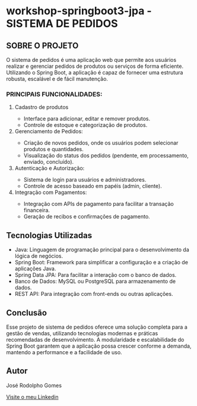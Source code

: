 <h1>workshop-springboot3-jpa - SISTEMA DE PEDIDOS</h1>


<h2>SOBRE O PROJETO</h2>

<p>O sistema de pedidos é uma aplicação web que permite aos usuários realizar e gerenciar pedidos de produtos ou serviços de forma eficiente. Utilizando o Spring Boot, a aplicação é capaz de fornecer uma estrutura robusta, escalável e de fácil manutenção.</p>

<h3>PRINCIPAIS FUNCIONALIDADES:</h3>

<ol>
  <li>Cadastro de produtos</li>
  <ul>
    <li>Interface para adicionar, editar e remover produtos.</li>
    <li>Controle de estoque e categorização de produtos.</li>
 </ul>
  
  <li>Gerenciamento de Pedidos:</li>
  <ul>
    <li>Criação de novos pedidos, onde os usuários podem selecionar produtos e quantidades.</li>
    <li>Visualização do status dos pedidos (pendente, em processamento, enviado, concluído).</li>
 </ul>

  <li>Autenticação e Autorização:</li>
  <ul>
    <li>Sistema de login para usuários e administradores.</li>
    <li>Controle de acesso baseado em papéis (admin, cliente).</li>
 </ul>

 <li>Integração com Pagamentos:</li>
  <ul>
    <li>Integração com APIs de pagamento para facilitar a transação financeira.</li>
    <li>Geração de recibos e confirmações de pagamento.</li>
 </ul>
</ol>

<h2>Tecnologias Utilizadas</h2>
<ul>
    <li>Java: Linguagem de programação principal para o desenvolvimento da lógica de negócios.</li>
    <li>Spring Boot: Framework para simplificar a configuração e a criação de aplicações Java.</li>
    <li>Spring Data JPA: Para facilitar a interação com o banco de dados.</li>
    <li>Banco de Dados: MySQL ou PostgreSQL para armazenamento de dados.</li>
    <li>REST API: Para integração com front-ends ou outras aplicações.</li>
 </ul>

 <h2>Conclusão</h2>
 <p>Esse projeto de sistema de pedidos oferece uma solução completa para a gestão de vendas, utilizando tecnologias modernas e práticas recomendadas de desenvolvimento. 
 A modularidade e escalabilidade do Spring Boot garantem que a aplicação possa crescer conforme a demanda, mantendo a performance e a facilidade de uso.</p>

 <h2>Autor</h2>
 <p>José Rodolpho Gomes</p>

 
<a href="http://www.w3schools.com/](https://www.linkedin.com/in/rodolpho-goomes/">Visite o meu Linkedin</a>


 
